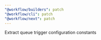 ```yaml
---
"@workflow/builders": patch
"@workflow/cli": patch
"@workflow/next": patch
---
```


Extract queue trigger configuration constants
